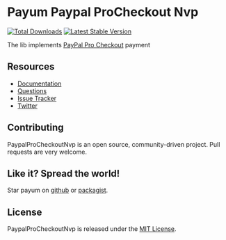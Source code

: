 # Payum Paypal ProCheckout Nvp
[![Total Downloads](https://poser.pugx.org/payum/paypal-pro-checkout-nvp/d/total.png)](https://packagist.org/packages/payum/paypal-pro-checkout-nvp) [![Latest Stable Version](https://poser.pugx.org/payum/paypal-pro-checkout-nvp/version.png)](https://packagist.org/packages/payum/paypal-pro-checkout-nvp)

The lib implements [PayPal Pro Checkout](https://www.paypalobjects.com/webstatic/en_US/developer/docs/pdf/payflowgateway_guide.pdf) payment

## Resources

* [Documentation](http://payum.forma-dev.com/documentation#PaypalProCheckoutNvp)
* [Questions](http://stackoverflow.com/questions/tagged/payum)
* [Issue Tracker](https://github.com/Payum/PaypalProCheckoutNvp/issues)
* [Twitter](https://twitter.com/payumphp)

## Contributing

PaypalProCheckoutNvp is an open source, community-driven project. Pull requests are very welcome.

## Like it? Spread the world!

Star payum on [github](https://github.com/Payum/PaypalProCheckoutNvp) or [packagist](https://packagist.org/packages/payum/paypal-pro-checkout-nvp).

## License

PaypalProCheckoutNvp is released under the [MIT License](LICENSE).
